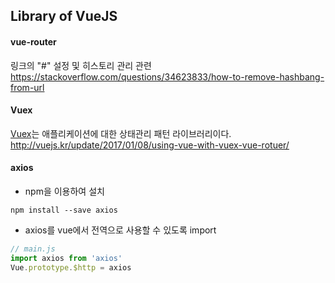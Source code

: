 ## Library of VueJS

#### vue-router
링크의 "#" 설정 및 히스토리 관리 관련
https://stackoverflow.com/questions/34623833/how-to-remove-hashbang-from-url

#### Vuex
[Vuex](https://vuex.vuejs.org/kr/intro.html)는 애플리케이션에 대한 상태관리 패턴 라이브러리이다.
http://vuejs.kr/update/2017/01/08/using-vue-with-vuex-vue-rotuer/


#### axios
- npm을 이용하여 설치
```
npm install --save axios
```

- axios를 vue에서 전역으로 사용할 수 있도록 import
```javascript
// main.js
import axios from 'axios'
Vue.prototype.$http = axios
```
